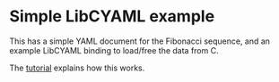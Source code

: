 Simple LibCYAML example
=======================

This has a simple YAML document for the Fibonacci sequence, and an example
LibCYAML binding to load/free the data from C.

The [tutorial](../../docs/guide.md) explains how this works.
